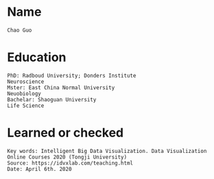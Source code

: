 # Name
    Chao Guo
    
# Education
    PhD: Radboud University; Donders Institute
    Neuroscience
    Mster: East China Normal University
    Neuobiology
    Bachelar: Shaoguan University
    Life Science

# Learned or checked
    Key words: Intelligent Big Data Visualization. Data Visualization Online Courses 2020 (Tongji University)
    Source: https://idvxlab.com/teaching.html
    Date: April 6th. 2020
